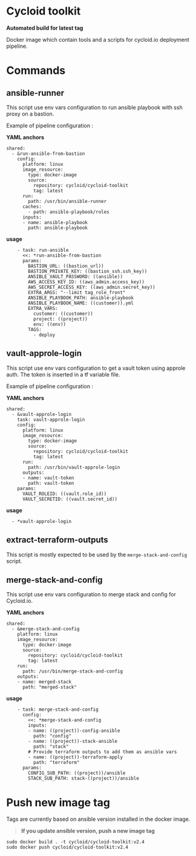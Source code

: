 # Cycloid toolkit

**Automated build for latest tag**

Docker image which contain tools and a scripts for cycloid.io deployment pipeline.

# Commands

## ansible-runner

This script use env vars configuration to run ansible playbook with ssh proxy on a bastion.

Example of pipeline configuration :

**YAML anchors**

```
shared:
  - &run-ansible-from-bastion
    config:
      platform: linux
      image_resource:
        type: docker-image
        source:
          repository: cycloid/cycloid-toolkit
          tag: latest
      run:
        path: /usr/bin/ansible-runner
      caches:
        - path: ansible-playbook/roles
      inputs:
      - name: ansible-playbook
        path: ansible-playbook
```

**usage**

```
    - task: run-ansible
      <<: *run-ansible-from-bastion
      params:
        BASTION_URL: ((bastion_url))
        BASTION_PRIVATE_KEY: ((bastion_ssh.ssh_key))
        ANSIBLE_VAULT_PASSWORD: ((ansible))
        AWS_ACCESS_KEY_ID: ((aws_admin.access_key))
        AWS_SECRET_ACCESS_KEY: ((aws_admin.secret_key))
        EXTRA_ARGS: "--limit tag_role_front"
        ANSIBLE_PLAYBOOK_PATH: ansible-playbook
        ANSIBLE_PLAYBOOK_NAME: ((customer)).yml
        EXTRA_VARS:
          customer: ((customer))
          project: ((project))
          env: ((env))
        TAGS:
          - deploy
```

## vault-approle-login

This script use env vars configuration to get a vault token using approle auth.
The token is inserted in a tf variable file.

Example of pipeline configuration :

**YAML anchors**

```
shared:
  - &vault-approle-login
    task: vault-approle-login
    config:
      platform: linux
      image_resource:
        type: docker-image
        source:
          repository: cycloid/cycloid-toolkit
          tag: latest
      run:
        path: /usr/bin/vault-approle-login
      outputs:
      - name: vault-token
        path: vault-token
    params:
      VAULT_ROLEID: ((vault.role_id))
      VAULT_SECRETID: ((vault.secret_id))
```

**usage**

```
  - *vault-approle-login
```

## extract-terraform-outputs

This script is mostly expected to be used by the `merge-stack-and-config` script.

## merge-stack-and-config

This script use env vars configuration to merge stack and config for Cycloid.io.

**YAML anchors**

```
shared:
  - &merge-stack-and-config
    platform: linux
    image_resource:
      type: docker-image
      source:
        repository: cycloid/cycloid-toolkit
        tag: latest
    run:
      path: /usr/bin/merge-stack-and-config
    outputs:
    - name: merged-stack
      path: "merged-stack"

```

**usage**

```
    - task: merge-stack-and-config
      config:
        <<: *merge-stack-and-config
        inputs:
        - name: ((project))-config-ansible
          path: "config"
        - name: ((project))-stack-ansible
          path: "stack"
        # Provide terraform outputs to add them as ansible vars
        - name: ((project))-terraform-apply
          path: "terraform"
      params:
        CONFIG_SUB_PATH: ((project))/ansible
        STACK_SUB_PATH: stack-((project))/ansible
```


# Push new image tag

Tags are currently based on ansible version installed in the docker image.

> **If you update ansible version, push a new image tag**

```
sudo docker build . -t cycloid/cycloid-toolkit:v2.4
sudo docker push cycloid/cycloid-toolkit:v2.4
```
